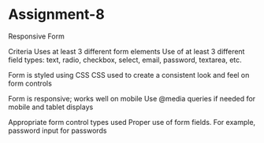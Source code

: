 # Assignment-8

Responsive Form

Criteria
Uses at least 3 different form elements
Use of at least 3 different field types: text, radio, checkbox, select, email, password, textarea, etc.

Form is styled using CSS
CSS used to create a consistent look and feel on form controls

Form is responsive; works well on mobile
Use @media queries if needed for mobile and tablet displays

Appropriate form control types used
Proper use of form fields. For example, password input for passwords
